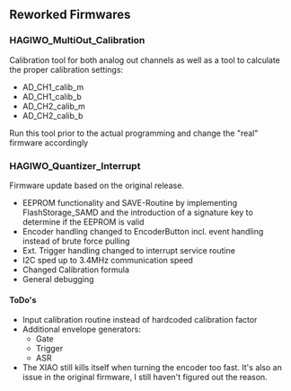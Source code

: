 <h2>Reworked Firmwares</h2>
<h3>HAGIWO_MultiOut_Calibration</h3>
<p>Calibration tool for both analog out channels as well as a tool to calculate the proper calibration settings:</p>
<ul>
	<li>AD_CH1_calib_m</li>
	<li>AD_CH1_calib_b</li>
	<li>AD_CH2_calib_m</li>
	<li>AD_CH2_calib_b</li>
</ul>
<p>Run this tool prior to the actual programming and change the "real" firmware accordingly</p>
<h3>HAGIWO_Quantizer_Interrupt</h3>
<p>Firmware update based on the original release.</p>
<ul>
	<li>EEPROM functionality and SAVE-Routine by implementing FlashStorage_SAMD and the introduction of a signature key to determine if the EEPROM is valid</li>
	<li>Encoder handling changed to EncoderButton incl. event handling instead of brute force pulling</li>
	<li>Ext. Trigger handling changed to interrupt service routine</li>
	<li>I2C sped up to 3.4MHz communication speed</li>
	<li>Changed Calibration formula</li>
	<li>General debugging</li>
</ul>
<h4>ToDo's</h4>
<ul>
	<li>Input calibration routine instead of hardcoded calibration factor</li>
	<li>Additional envelope generators:
		<ul>
			<li>Gate</li>
			<li>Trigger</li>
			<li>ASR</li>
		</ul>
	</li>
	<li>The XIAO still kills itself when turning the encoder too fast. It's also an issue in the original firmware, I still haven't figured out the reason.</li>
</ul>